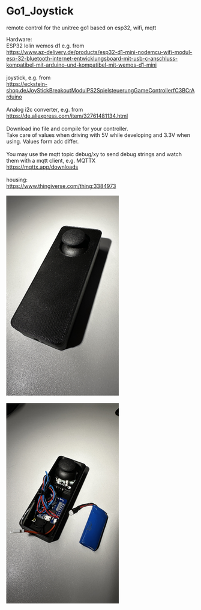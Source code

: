 # Go1_Joystick
remote control for the unitree go1 based on esp32, wifi, mqtt

Hardware:<br>
ESP32 lolin wemos d1 e.g. from<br>
https://www.az-delivery.de/products/esp32-d1-mini-nodemcu-wifi-modul-esp-32-bluetooth-internet-entwicklungsboard-mit-usb-c-anschluss-kompatibel-mit-arduino-und-kompatibel-mit-wemos-d1-mini
<br><br>
joystick, e.g. from<br>
https://eckstein-shop.de/JoyStickBreakoutModulPS2SpielsteuerungGameControllerfC3BCrArduino
<br><br>
Analog i2c converter, e.g. from<br>
https://de.aliexpress.com/item/32761481134.html
<br><br>
Download ino file and compile for your controller.<br>
Take care of values when driving with 5V while developing and 3.3V when using. Values form adc differ.<br>
<br>
You may use the mqtt topic debug/xy to send debug strings and watch them with a mqtt client, e.g. MQTTX<br>
https://mqttx.app/downloads
<br><br>
housing:<br>
https://www.thingiverse.com/thing:3384973
<br><br>
<img src="https://github.com/maggusscheppi/Go1_Joystick/blob/main/housing_closed.JPEG" width=300px;/>
<br><br>
<img src="https://github.com/maggusscheppi/Go1_Joystick/blob/main/housing_open.JPEG" width=300px;/>

